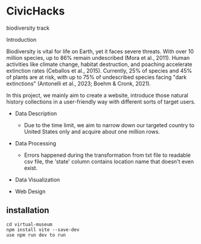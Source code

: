 # CivicHacks
biodiversity track

Introduction

Biodiversity is vital for life on Earth, yet it faces severe threats. With over 10 million species, up to 86% remain undescribed (Mora et al., 2011). Human activities like climate change, habitat destruction, and poaching accelerate extinction rates (Ceballos et al., 2015). Currently, 25% of species and 45% of plants are at risk, with up to 75% of undescribed species facing "dark extinctions" (Antonelli et al., 2023; Boehm & Cronk, 2021).

In this project, we mainly aim to create a website,
introduce those natural history collections in a user-friendly way with different sorts of target users.

- Data Description
  - Due to the time limit, we aim to narrow down our targeted country to United States only and acquire about one million rows.
- Data Processing
  - Errors happened during the transformation from txt file to readable csv file, the 'state' column contains location name that doesn't even exist. 
  
- Data Visualization
- Web Design



## installation
```
cd virtual-museum
npm install vite --save-dev
use npm run dev to run
```
